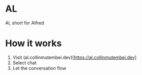 # AL

Al, short for Alfred

# How it works

1. Visit (al.collinmutembei.dev)[https://al.collinmutembei.dev]
2. Select chat
3. Let the conversation flow
